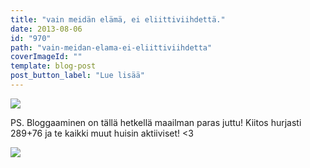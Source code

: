 ```yaml
---
title: "vain meidän elämä, ei eliittiviihdettä."
date: 2013-08-06
id: "970"
path: "vain-meidan-elama-ei-eliittiviihdetta"
coverImageId: ""
template: blog-post
post_button_label: "Lue lisää"
---
```


[![](/images/IMG_1452b_.jpg)](http://2.bp.blogspot.com/-exr5qT9aDjo/UgDHmss0lQI/AAAAAAAAGhw/TD-19lyvLPE/s1600/IMG_1452b_.jpg)

PS. Bloggaaminen on tällä hetkellä maailman paras juttu! Kiitos hurjasti 289+76 ja te kaikki muut huisin aktiiviset! <3

[![](/images/ak.jpg)](http://2.bp.blogspot.com/-ZXG69YY_XBE/UgDKWN9ax8I/AAAAAAAAGiA/WOnJVq3C5TE/s1600/ak.jpg)
